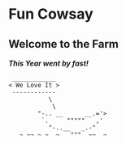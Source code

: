 # Fun Cowsay
## Welcome to the Farm
***This Year went by fast!***


```
 ____________
< We Love It >
 ------------
           \
            \
        "-.. __      __.='>
         `.     """""   ,'
           "-..__   _.-"
   ~ ~~ ~ ~  ~   """  ~~  ~
   
   ```